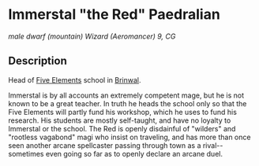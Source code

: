 # Immerstal "the Red" Paedralian
*male dwarf (mountain) Wizard (Aeromancer) 9, CG*

## Description
Head of [Five Elements](../Organizations/MageSchools/FiveElements.md) school in [Brinwal](../Cities/Brinwal.md).

Immerstal is by all accounts an extremely competent mage, but he is not known to be a great teacher. In truth he heads the school only so that the Five Elements will partly fund his workshop, which he uses to fund his research. His students are mostly self-taught, and have no loyalty to Immerstal or the school. The Red is openly disdainful of "wilders" and "rootless vagabond" magi who insist on traveling, and has more than once seen another arcane spellcaster passing through town as a rival--sometimes even going so far as to openly declare an arcane duel.
